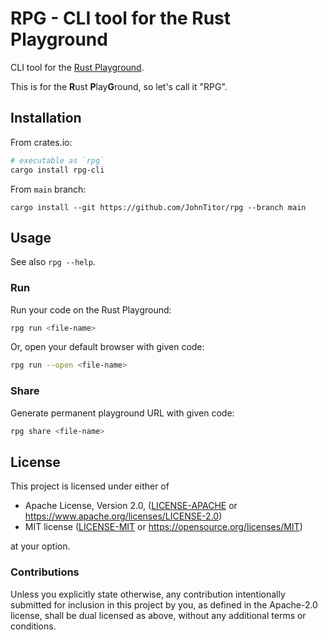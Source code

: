 # RPG - CLI tool for the Rust Playground

CLI tool for the [Rust Playground](https://play.rust-lang.org).

This is for the **R**ust **P**lay**G**round, so let's call it "RPG".

## Installation

From crates.io:

```sh
# executable as `rpg`
cargo install rpg-cli
```

From `main` branch:
```
cargo install --git https://github.com/JohnTitor/rpg --branch main
```

## Usage

See also `rpg --help`.

### Run

Run your code on the Rust Playground:

```sh
rpg run <file-name>
```

Or, open your default browser with given code:

```sh
rpg run --open <file-name>
```

### Share

Generate permanent playground URL with given code:

```sh
rpg share <file-name>
```

## License

This project is licensed under either of

- Apache License, Version 2.0, ([LICENSE-APACHE](./LICENSE-APACHE) or https://www.apache.org/licenses/LICENSE-2.0)
- MIT license ([LICENSE-MIT](./LICENSE-MIT) or https://opensource.org/licenses/MIT)

at your option.

### Contributions

Unless you explicitly state otherwise, any contribution intentionally submitted for inclusion in this project by you, as defined in the Apache-2.0 license, shall be dual licensed as above, without any additional terms or conditions.
